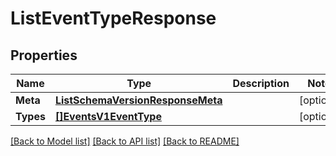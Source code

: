 # ListEventTypeResponse

## Properties

Name | Type | Description | Notes
------------ | ------------- | ------------- | -------------
**Meta** | [**ListSchemaVersionResponseMeta**](ListSchemaVersionResponseMeta.md) |  |[optional] 
**Types** | [**[]EventsV1EventType**](EventsV1EventType.md) |  |[optional] 

[[Back to Model list]](../README.md#documentation-for-models) [[Back to API list]](../README.md#documentation-for-api-endpoints) [[Back to README]](../README.md)


